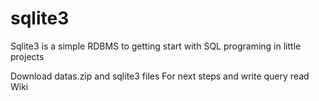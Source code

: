 # sqlite3
Sqlite3 is a simple RDBMS to getting start with SQL programing in little projects 

Download datas.zip and sqlite3 files
For next steps and write query read Wiki
